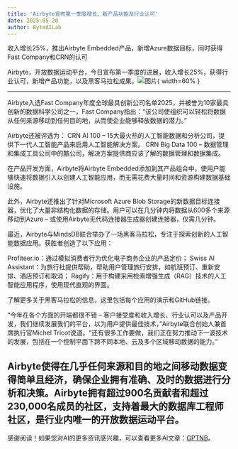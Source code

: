 ```yaml
---
title: 'Airbyte宣布第一季度增长、新产品功能及行业认可'
date: 2025-05-20
author: ByteAILab
---
```


收入增长25%，推出Airbyte Embedded产品，新增Azure数据目标，同时获得Fast Company和CRN的认可

Airbyte，开放数据运动平台，今日宣布第一季度的进展，收入增长25%，获得行业认可，新增产品功能，以及黑客马拉松成果。![图片](https://ai-techpark.com/wp-content/uploads/Airbyte-Ann.jpg){ width=60% }

---


Airbyte入选Fast Company年度全球最具创新公司名单2025，并被誉为10家最具创新的数据科学公司之一，Fast Company指出：“该公司使组织可以轻松将数据从任何来源移动到任何目的地，从而使企业能够释放数据的潜力。”

Airbyte还被评选为：
CRN AI 100 – 15大最火热的人工智能数据和分析公司，提供下一代人工智能产品来启用人工智能解决方案。
CRN Big Data 100 – 数据管理和集成工具公司中的酷公司，解决方案提供商应该了解的数据管理和数据集成。

在产品开发方面，Airbyte将Airbyte Embedded添加到其产品组合中，使用户能够快速将数据引入以创建人工智能应用，而无需花费大量时间和资源构建数据基础设施。

此外，Airbyte还推出了针对Microsoft Azure Blob Storage的新数据目标连接器，优化了大量非结构化数据的存储。用户可以在几分钟内将数据从600多个来源移动到Azure – 或使用Airbyte无代码连接器生成器创建连接器，仅需几分钟。

最近，Airbyte与MindsDB联合举办了一场黑客马拉松，专注于探索创新的人工智能数据应用。获胜者创造了以下应用：

Profiteer.io：通过模拟消费者行为优化电子商务企业的产品定价；
Swiss AI Assistant：为旅行社提供帮助，帮助用户管理旅行安排，如航班预订、重新安排、酒店预订和取消；
Ragify：用于构建采用检索增强生成（RAG）技术的人工智能应用程序，使用现代直观的界面。

了解更多关于黑客马拉松的信息，这里包括每个应用的演示和GitHub链接。

“今年在各个方面的开端都很不错 – 客户接受度和收入增长、行业认可以及产品开发，我们继续发展我们的平台，以为用户提供最佳技术，”Airbyte联合创始人兼首席执行官Michel Tricot说道。“还有很多工作要做，我们正在努力推动下一波技术的发展，包括在一个控制平面下跨不同本地、云及多个区域移动数据的能力。”

Airbyte使得在几乎任何来源和目的地之间移动数据变得简单且经济，确保企业拥有准确、及时的数据进行分析和决策。Airbyte拥有超过900名贡献者和超过230,000名成员的社区，支持着最大的数据库工程师社区，是行业内唯一的开放数据运动平台。
---
感谢阅读！如果您对AI的更多资讯感兴趣，可以查看更多AI文章：[GPTNB](https://gptnb.com)。
